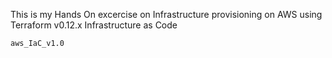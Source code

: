 This is my Hands On excercise on Infrastructure provisioning on AWS using Terraform v0.12.x Infrastructure as Code
````
aws_IaC_v1.0
````